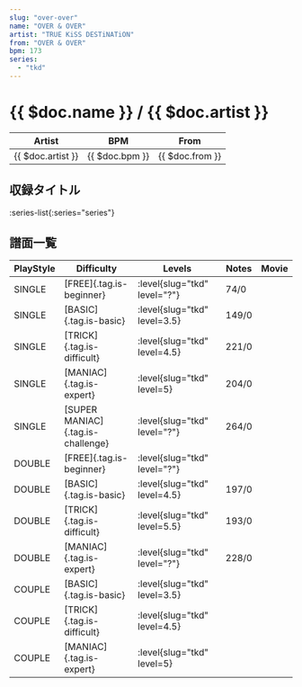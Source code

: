 ```yaml
---
slug: "over-over"
name: "OVER & OVER"
artist: "TRUE KiSS DESTiNATiON"
from: "OVER & OVER"
bpm: 173
series:
  - "tkd"
---
```


# {{ $doc.name }} / {{ $doc.artist }}

|Artist|BPM|From|
|------|---|----|
|{{ $doc.artist }}|{{ $doc.bpm }}|{{ $doc.from }}|

## 収録タイトル

:series-list{:series="series"}

## 譜面一覧

|PlayStyle|Difficulty|Levels|Notes|Movie|
|---------|----------|------|-----|-----|
|SINGLE|[FREE]{.tag.is-beginner}|<div class="field is-grouped is-grouped-multiline"> :level{slug="tkd" level="?"}</div>|74/0||
|SINGLE|[BASIC]{.tag.is-basic}|<div class="field is-grouped is-grouped-multiline"> :level{slug="tkd" level=3.5}</div>|149/0||
|SINGLE|[TRICK]{.tag.is-difficult}|<div class="field is-grouped is-grouped-multiline"> :level{slug="tkd" level=4.5}</div>|221/0||
|SINGLE|[MANIAC]{.tag.is-expert}|<div class="field is-grouped is-grouped-multiline"> :level{slug="tkd" level=5}</div>|204/0||
|SINGLE|[SUPER MANIAC]{.tag.is-challenge}|<div class="field is-grouped is-grouped-multiline"> :level{slug="tkd" level="?"}</div>|264/0||
|DOUBLE|[FREE]{.tag.is-beginner}|<div class="field is-grouped is-grouped-multiline"> :level{slug="tkd" level="?"}</div>|||
|DOUBLE|[BASIC]{.tag.is-basic}|<div class="field is-grouped is-grouped-multiline"> :level{slug="tkd" level=4.5}</div>|197/0||
|DOUBLE|[TRICK]{.tag.is-difficult}|<div class="field is-grouped is-grouped-multiline"> :level{slug="tkd" level=5.5}</div>|193/0||
|DOUBLE|[MANIAC]{.tag.is-expert}|<div class="field is-grouped is-grouped-multiline"> :level{slug="tkd" level="?"}</div>|228/0||
|COUPLE|[BASIC]{.tag.is-basic}|<div class="field is-grouped is-grouped-multiline"> :level{slug="tkd" level=3.5}</div>|||
|COUPLE|[TRICK]{.tag.is-difficult}|<div class="field is-grouped is-grouped-multiline"> :level{slug="tkd" level=4.5}</div>|||
|COUPLE|[MANIAC]{.tag.is-expert}|<div class="field is-grouped is-grouped-multiline"> :level{slug="tkd" level=5}</div>|||
